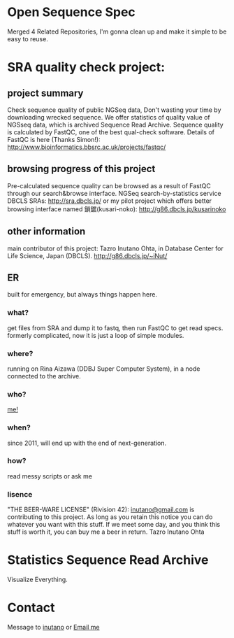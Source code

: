 # Open Sequence Spec

Merged 4 Related Repositories, I'm gonna clean up and make it simple to be easy to reuse.

# SRA quality check project:

## project summary 

  Check sequence quality of public NGSeq data, Don't wasting your time by downloading wrecked sequence.
  We offer statistics of quality value of NGSseq data, which is archived Sequence Read Archive.
  Sequence quality is calculated by FastQC, one of the best qual-check software.
  Details of FastQC is here (Thanks Simon!):
  http://www.bioinformatics.bbsrc.ac.uk/projects/fastqc/

## browsing progress of this project

  Pre-calculated sequence quality can be browsed as a result of FastQC through our search&browse interface.
  NGSeq search-by-statistics service DBCLS SRAs:
    http://sra.dbcls.jp/
  or my pilot project which offers better browsing interface named 鎖鋸(kusari-noko):
    http://g86.dbcls.jp/kusarinoko

## other information

  main contributor of this project:
  Tazro Inutano Ohta, in Database Center for Life Science, Japan (DBCLS).
    http://g86.dbcls.jp/~iNut/

## ER

built for emergency, but always things happen here.

### what?

get files from SRA and dump it to fastq, then run FastQC to get read specs. formerly complicated, now it is just a loop of simple modules.

### where?

running on Rina Aizawa (DDBJ Super Computer System), in a node connected to the archive.

### who?

[me!](https://twitter.com/inutano)

### when?

since 2011, will end up with the end of next-generation.

### how?

read messy scripts or ask me

### lisence

"THE BEER-WARE LICENSE" (Rivision 42): [inutano@gmail.com](mailto:inutano@gmail.com) is contributing to this project. As long as you retain this notice you can do whatever you want with this stuff. If we meet some day, and you think this stuff is worth it, you can buy me a beer in return. Tazro Inutano Ohta

# Statistics Sequence Read Archive

Visualize Everything.

# Contact

Message to [inutano](http://twitter.com/inutano) or [Email me](mailto:t.ohta@dbcls.rois.ac.jp)
